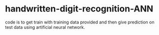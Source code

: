 # handwritten-digit-recognition-ANN
code is to get train with training data provided and then give prediction on test data using artificial neural network. 

